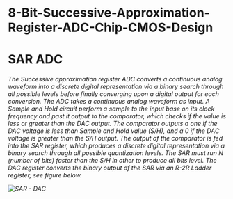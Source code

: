 # 8-Bit-Successive-Approximation-Register-ADC-Chip-CMOS-Design

<h1> SAR ADC

<h6>The Successive approximation register ADC converts a continuous analog waveform into a discrete digital representation via a binary search through all possible levels before finally converging upon a digital output for each conversion. The ADC takes a continuous analog waveform as input. A Sample and Hold circuit perform a sample to the input base on its clock frequency and past it output to the comparator, which checks if the value is less or greater than the DAC output. The comparator outputs a one if the DAC voltage is less than Sample and Hold value (S/H), and a 0 if the DAC voltage is greater than the S/H output. The output of the comparator is fed into the SAR register, which produces a discrete digital representation via a binary search through all possible quantization levels. The SAR must run N (number of bits) faster than the S/H in other to produce all bits level. The DAC register converts the binary output of the SAR via an R-2R Ladder register, see figure below. 

![SAR - DAC](https://images.app.goo.gl/d7VuwVg7xA5Jmtdi6)
